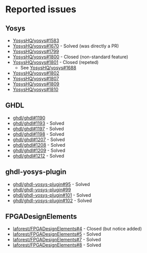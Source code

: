 # Reported issues

## Yosys
* [YosysHQ/yosys#1583](https://github.com/YosysHQ/yosys/issues/1583)
* [YosysHQ/yosys#1670](https://github.com/YosysHQ/yosys/pull/1670) - Solved (was directly a PR)
* [YosysHQ/yosys#1799](https://github.com/YosysHQ/yosys/issues/1799)
* [YosysHQ/yosys#1800](https://github.com/YosysHQ/yosys/issues/1800) - Closed (non-standard feature)
* [YosysHQ/yosys#1801](https://github.com/YosysHQ/yosys/issues/1801) - Closed (repeted)
  * See [YosysHQ/yosys#1688](https://github.com/YosysHQ/yosys/issues/1688)
* [YosysHQ/yosys#1802](https://github.com/YosysHQ/yosys/issues/1802)
* [YosysHQ/yosys#1807](https://github.com/YosysHQ/yosys/issues/1807)
* [YosysHQ/yosys#1809](https://github.com/YosysHQ/yosys/issues/1809)
* [YosysHQ/yosys#1810](https://github.com/YosysHQ/yosys/issues/1810)

## GHDL
* [ghdl/ghdl#1190](https://github.com/ghdl/ghdl/issues/1190)
* [ghdl/ghdl#1193](https://github.com/ghdl/ghdl/issues/1193) - Solved
* [ghdl/ghdl#1197](https://github.com/ghdl/ghdl/issues/1197) - Solved
* [ghdl/ghdl#1198](https://github.com/ghdl/ghdl/issues/1198) - Solved
* [ghdl/ghdl#1207](https://github.com/ghdl/ghdl/issues/1207) - Solved
* [ghdl/ghdl#1208](https://github.com/ghdl/ghdl/issues/1208) - Solved
* [ghdl/ghdl#1209](https://github.com/ghdl/ghdl/issues/1209) - Solved
* [ghdl/ghdl#1212](https://github.com/ghdl/ghdl/issues/1212) - Solved

## ghdl-yosys-plugin
* [ghdl/ghdl-yosys-plugin#95](https://github.com/ghdl/ghdl-yosys-plugin/issues/95) - Solved
* [ghdl/ghdl-yosys-plugin#99](https://github.com/ghdl/ghdl-yosys-plugin/issues/99)
* [ghdl/ghdl-yosys-plugin#101](https://github.com/ghdl/ghdl-yosys-plugin/issues/101) - Solved
* [ghdl/ghdl-yosys-plugin#102](https://github.com/ghdl/ghdl-yosys-plugin/issues/102) - Solved

## FPGADesignElements
* [laforest/FPGADesignElements#4](https://github.com/laforest/FPGADesignElements/issues/4) - Closed (but notice added)
* [laforest/FPGADesignElements#5](https://github.com/laforest/FPGADesignElements/issues/5) - Solved
* [laforest/FPGADesignElements#7](https://github.com/laforest/FPGADesignElements/issues/7) - Solved
* [laforest/FPGADesignElements#8](https://github.com/laforest/FPGADesignElements/issues/8) - Solved

